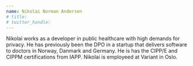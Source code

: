 ```yaml
---
name: Nikolai Norman Andersen
# title: 
# twitter_handle: 
---
```

Nikolai works as a developer in public healthcare with high demands for privacy. He has previously been the DPO in a startup that delivers software to doctors in Norway, Danmark and Germany. He is has the CIPP/E and CIPPM certifications from IAPP. Nikolai is employeed at Variant in Oslo.
